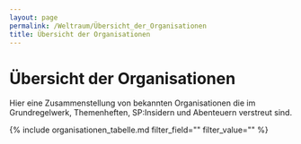 ```yaml
---
layout: page
permalink: /Weltraum/Übersicht_der_Organisationen
title: Übersicht der Organisationen
---
```


# Übersicht der Organisationen

Hier eine Zusammenstellung von bekannten Organisationen die im Grundregelwerk, Themenheften, SP:Insidern und Abenteuern verstreut sind.

{% include organisationen_tabelle.md filter_field="" filter_value="" %}
